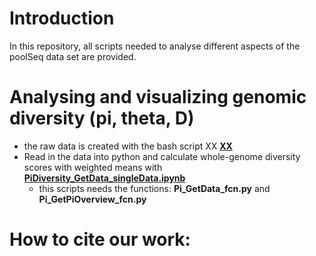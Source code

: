 # Introduction

In this repository, all scripts needed to analyse different aspects of the poolSeq data set are provided. 

# Analysing and visualizing genomic diversity (pi, theta, D)
- the raw data is created with the bash script XX **[XX](https://github.com/Easybel/HostMicrobiomeEvol/edit/main/PopSequencing/)**
- Read in the data into python and calculate whole-genome diversity scores with weighted means with **[PiDiversity_GetData_singleData.ipynb](https://github.com/Easybel/HostMicrobiomeEvol/edit/main/PopSequencing/PiDiversity_GetData_singleData.ipynb/)**
  - this scripts needs the functions: **Pi_GetData_fcn.py** and **Pi_GetPiOverview_fcn.py**
  

      
# How to cite our work:
